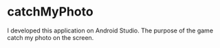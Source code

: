 # catchMyPhoto
I developed this application on Android Studio. The purpose of the game catch my photo on the screen.

